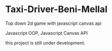 # Taxi-Driver-Beni-Mellal
Top down 2d game with javascript canvas api

Javascript OOP, Javascript Canvas API

this project is still under development.
